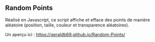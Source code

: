 ## Random Points

Réalisé en Javascript, ce script affiche et efface des points de manière aléatoire (position, taille, couleur et transparence aléatoires).

Un aperçu ici : https://geraldb69.github.io/Random-Points/

